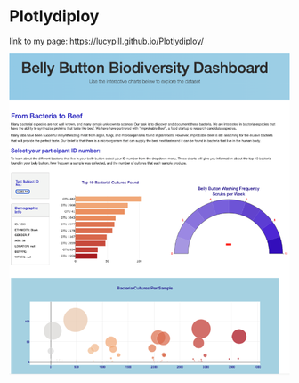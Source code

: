 # Plotlydiploy
link to my page: https://lucypill.github.io/Plotlydiploy/

![From_Bacteria_to_Beef.png](https://github.com/LucyPill/Plotlydiploy/blob/main/From_Bacteria_to_Beef.png)
